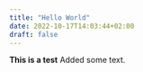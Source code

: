 ```yaml
---
title: "Hello World"
date: 2022-10-17T14:03:44+02:00
draft: false
---
```

**This is a test**
Added some text.